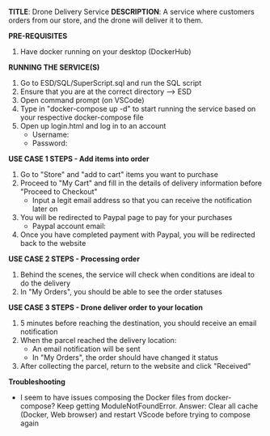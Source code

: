 **TITLE**: Drone Delivery Service
**DESCRIPTION**: A service where customers orders from our store, and the drone will deliver it to them.

**PRE-REQUISITES**
1. Have docker running on your desktop (DockerHub)

**RUNNING THE SERVICE(S)**
1. Go to ESD/SQL/SuperScript.sql and run the SQL script
2. Ensure that you are at the correct directory --> ESD
3. Open command prompt (on VSCode)
4. Type in "docker-compose up -d" to start running the service based on your respective docker-compose file
5. Open up login.html and log in to an account
    - Username: 
    - Password:

**USE CASE 1 STEPS - Add items into order**
1. Go to "Store" and "add to cart" items you want to purchase
2. Proceed to "My Cart" and fill in the details of delivery information before "Proceed to Checkout"
    - Input a legit email address so that you can receive the notification later on
3. You will be redirected to Paypal page to pay for your purchases
    - Paypal account email:
4. Once you have completed payment with Paypal, you will be redirected back to the website

**USE CASE 2 STEPS - Processing order**
1. Behind the scenes, the service will check when conditions are ideal to do the delivery
2. In "My Orders", you should be able to see the order statuses

**USE CASE 3 STEPS - Drone deliver order to your location**
1. 5 minutes before reaching the destination, you should receive an email notification
2. When the parcel reached the delivery location:
    - An email notification will be sent
    - In "My Orders", the order should have changed it status
3. After collecting the parcel, return to the website and click "Received"

**Troubleshooting**
- I seem to have issues composing the Docker files from docker-compose? Keep getting ModuleNotFoundError.
Answer: Clear all cache (Docker, Web browser) and restart VScode before trying to compose again